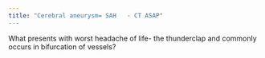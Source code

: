 ```yaml
---
title: "Cerebral aneurysm= SAH   - CT ASAP"
---
```

What presents with worst headache of life- the thunderclap and commonly occurs in bifurcation of vessels?

